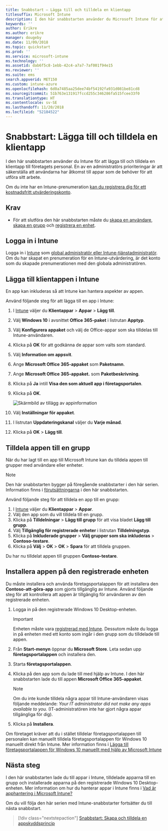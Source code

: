 ```yaml
---
title: Snabbstart – Lägga till och tilldela en klientapp
titlesuffix: Microsoft Intune
description: I den här snabbstarten använder du Microsoft Intune för att lägga till och tilldela en klientapp.
keywords: ''
author: Erikre
ms.author: erikre
manager: dougeby
ms.date: 11/09/2018
ms.topic: quickstart
ms.prod: ''
ms.service: microsoft-intune
ms.technology: ''
ms.assetid: dab6f5c8-1ebb-42c4-a7a7-7af001f94e15
ms.reviewer: ''
ms.suite: ems
search.appverid: MET150
ms.custom: intune-azure
ms.openlocfilehash: 6d0a7485aa25dee74bf54192fa931d081be81cd8
ms.sourcegitcommit: 51b763e131917fccd255c346286fa515fcee33f0
ms.translationtype: HT
ms.contentlocale: sv-SE
ms.lasthandoff: 11/20/2018
ms.locfileid: "52184522"
---
```

# <a name="quickstart-add-and-assign-a-client-app"></a>Snabbstart: Lägga till och tilldela en klientapp

I den här snabbstarten använder du Intune för att lägga till och tilldela en klientapp till företagets personal. En av en administratörs prioriteringar är att säkerställa att användarna har åtkomst till appar som de behöver för att utföra sitt arbete. 

Om du inte har en Intune-prenumeration [kan du registrera dig för ett kostnadsfritt utvärderingskonto](free-trial-sign-up.md).

## <a name="prerequisites"></a>Krav

- För att slutföra den här snabbstarten måste du [skapa en användare](quickstart-create-user.md), [skapa en grupp](quickstart-create-group.md) och [registrera en enhet](quickstart-setup-auto-enrollment.md).

## <a name="sign-in-to-intune"></a>Logga in i Intune

Logga in i [Intune](https://aka.ms/intuneportal) som [global administratör eller Intune-tjänstadministratör](users-add.md#types-of-administrators). Om du har skapat en prenumeration för en Intune-utvärdering, är det konto som du skapade prenumerationen med den globala administratören.

## <a name="add-the-client-app-to-intune"></a>Lägga till klientappen i Intune

En app kan inkluderas så att Intune kan hantera aspekter av appen. 

Använd följande steg för att lägga till en app i Intune:

1. I [Intune](https://aka.ms/intuneportal) väljer du **Klientappar** > **Appar** > **Lägg till**. 
2. Välj **Windows 10** i avsnittet **Office 365-paket** i listrutan **Apptyp**.
3. Välj **Konfigurera appaket** och välj de Office-appar som ska tilldelas till Intune-användaren.
4. Klicka på **OK** för att godkänna de appar som valts som standard.
5. Välj **Information om appsvit**.
6. Ange **Microsoft Office 365-appaket** som **Paketnamn**.
7. Ange **Microsoft Office 365-appaket.** som **Paketbeskrivning**.
8. Klicka på **Ja** intill **Visa den som aktuell app i företagsportalen**.
9. Klicka på **OK**.

    ![Skärmbild av tillägg av appinformation](media/quickstart-add-assign-app/quickstart-add-assign-app-01.png)

8. Välj **Inställningar för appaket**.
9. I listrutan **Uppdateringskanal** väljer du **Varje månad**.
10. Klicka på **OK** > **Lägg till**.

## <a name="assign-the-app-to-a-group"></a>Tilldela appen till en grupp

När du har lagt till en app till Microsoft Intune kan du tilldela appen till grupper med användare eller enheter.

> [!NOTE]
> Den här snabbstarten bygger på föregående snabbstarter i den här serien. Information finns i [förutsättningarna](quickstart-add-assign-app.md#prerequisites) i den här snabbstarten.

Använd följande steg för att tilldela en app till en grupp:
1. I [Intune](https://aka.ms/intuneportal) väljer du **Klientappar** > **Appar**. 
2. Välj den app som du vill tilldela till en grupp.   
3. Klicka på **Tilldelningar** > **Lägg till grupp** för att visa bladet **Lägg till grupp**.
4. Välj **Tillgänglig för registrerade enheter** i listrutan **Tilldelningstyp**. 
5. Klicka på **Inkluderade grupper** > **Välj grupper som ska inkluderas** > **Contoso-testare**.
6. Klicka på **Välj** > **OK** > **OK** > **Spara** för att tilldela gruppen.

Du har nu tilldelat appen till gruppen **Contoso-testare**.

## <a name="install-the-app-on-the-enrolled-device"></a>Installera appen på den registrerade enheten

Du måste installera och använda företagsportalappen för att installera den **Contoso-att-göra-app** som gjorts tillgänglig av Intune. Använd följande steg för att kontrollera att appen är tillgänglig för användaren av den registrerade enheten.

1. Logga in på den registrerade Windows 10 Desktop-enheten.

    > [!IMPORTANT]
    > Enheten måste vara [registrerad med Intune](quickstart-enroll-windows-device.md). Dessutom måste du logga in på enheten med ett konto som ingår i den grupp som du tilldelade till appen.

2. Från **Start-menyn** öppnar du **Microsoft Store**. Leta sedan upp **företagsportalappen** och installera den.
3. Starta **företagsportalappen**.
4. Klicka på den app som du lade till med hjälp av Intune. I den här snabbstarten lade du till appen **Microsoft Office 365-appaket**.

    > [!NOTE]
    > Om du inte kunde tilldela några appar till Intune-användaren visas följande meddelande: *Your IT administrator did not make any apps available to you.* (IT-administratören inte har gjort några appar tillgängliga för dig).

5. Klicka på **Installera**.

Om företaget kräver att du i stället tilldelar företagsportalappen till personalen kan manuellt tilldela företagsportalappen för Windows 10 manuellt direkt från Intune. Mer information finns i [Lägga till företagsportalappen för Windows 10 manuellt med hjälp av Microsoft Intune](store-apps-company-portal-app.md)

## <a name="next-steps"></a>Nästa steg

I den här snabbstarten lade du till appar i Intune, tilldelade apparna till en grupp och installerade apparna på den registrerade Windows 10 Desktop-enheten. Mer information om hur du hanterar appar i Intune finns i [Vad är apphantering i Microsoft Intune?](app-management.md)

Om du vill följa den här serien med Intune-snabbstarter fortsätter du till nästa snabbstart.

> [!div class="nextstepaction"]
> [Snabbstart: Skapa och tilldela en appskyddsprincip](quickstart-create-assign-app-policy.md)
